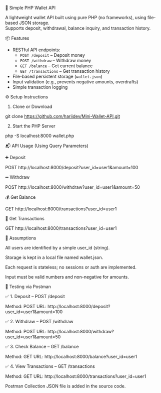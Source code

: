 💸 Simple PHP Wallet API

A lightweight wallet API built using pure PHP (no frameworks), using file-based JSON storage.  
Supports deposit, withdrawal, balance inquiry, and transaction history.


📦 Features

- RESTful API endpoints:
  - `POST /deposit` – Deposit money
  - `POST /withdraw` – Withdraw money
  - `GET /balance` – Get current balance
  - `GET /transactions` – Get transaction history
- File-based persistent storage (`wallet.json`)
- Input validation (e.g., prevents negative amounts, overdrafts)
- Simple transaction logging

⚙️ Setup Instructions

1. Clone or Download

git clone https://github.com/hariidev/Mini-Wallet-API.git

2. Start the PHP Server

php -S localhost:8000 wallet.php

📬 API Usage (Using Query Parameters)

➕ Deposit

POST http://localhost:8000/deposit?user_id=user1&amount=100


➖ Withdraw

POST http://localhost:8000/withdraw?user_id=user1&amount=50

💰 Get Balance

GET http://localhost:8000/transactions?user_id=user1


📜 Get Transactions

GET http://localhost:8000/transactions?user_id=user1


🧠 Assumptions

All users are identified by a simple user_id (string).

Storage is kept in a local file named wallet.json.

Each request is stateless; no sessions or auth are implemented.

Input must be valid numbers and non-negative for amounts.

🧪 Testing via Postman

✅ 1. Deposit – POST /deposit

Method: POST
URL:    http://localhost:8000/deposit?user_id=user1&amount=100

✅ 2. Withdraw – POST /withdraw

Method: POST
URL:    http://localhost:8000/withdraw?user_id=user1&amount=50

✅ 3. Check Balance – GET /balance

Method: GET
URL:    http://localhost:8000/balance?user_id=user1

✅ 4. View Transactions – GET /transactions

Method: GET
URL:    http://localhost:8000/transactions?user_id=user1


Postman Collection JSON file is added in the source code.
